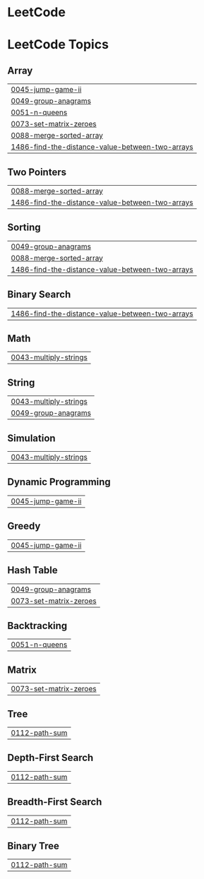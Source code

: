 # LeetCode
<!---LeetCode Topics Start-->
# LeetCode Topics
## Array
|  |
| ------- |
| [0045-jump-game-ii](https://github.com/namhoon-kim97/LeetCode/tree/master/0045-jump-game-ii) |
| [0049-group-anagrams](https://github.com/namhoon-kim97/LeetCode/tree/master/0049-group-anagrams) |
| [0051-n-queens](https://github.com/namhoon-kim97/LeetCode/tree/master/0051-n-queens) |
| [0073-set-matrix-zeroes](https://github.com/namhoon-kim97/LeetCode/tree/master/0073-set-matrix-zeroes) |
| [0088-merge-sorted-array](https://github.com/namhoon-kim97/LeetCode/tree/master/0088-merge-sorted-array) |
| [1486-find-the-distance-value-between-two-arrays](https://github.com/namhoon-kim97/LeetCode/tree/master/1486-find-the-distance-value-between-two-arrays) |
## Two Pointers
|  |
| ------- |
| [0088-merge-sorted-array](https://github.com/namhoon-kim97/LeetCode/tree/master/0088-merge-sorted-array) |
| [1486-find-the-distance-value-between-two-arrays](https://github.com/namhoon-kim97/LeetCode/tree/master/1486-find-the-distance-value-between-two-arrays) |
## Sorting
|  |
| ------- |
| [0049-group-anagrams](https://github.com/namhoon-kim97/LeetCode/tree/master/0049-group-anagrams) |
| [0088-merge-sorted-array](https://github.com/namhoon-kim97/LeetCode/tree/master/0088-merge-sorted-array) |
| [1486-find-the-distance-value-between-two-arrays](https://github.com/namhoon-kim97/LeetCode/tree/master/1486-find-the-distance-value-between-two-arrays) |
## Binary Search
|  |
| ------- |
| [1486-find-the-distance-value-between-two-arrays](https://github.com/namhoon-kim97/LeetCode/tree/master/1486-find-the-distance-value-between-two-arrays) |
## Math
|  |
| ------- |
| [0043-multiply-strings](https://github.com/namhoon-kim97/LeetCode/tree/master/0043-multiply-strings) |
## String
|  |
| ------- |
| [0043-multiply-strings](https://github.com/namhoon-kim97/LeetCode/tree/master/0043-multiply-strings) |
| [0049-group-anagrams](https://github.com/namhoon-kim97/LeetCode/tree/master/0049-group-anagrams) |
## Simulation
|  |
| ------- |
| [0043-multiply-strings](https://github.com/namhoon-kim97/LeetCode/tree/master/0043-multiply-strings) |
## Dynamic Programming
|  |
| ------- |
| [0045-jump-game-ii](https://github.com/namhoon-kim97/LeetCode/tree/master/0045-jump-game-ii) |
## Greedy
|  |
| ------- |
| [0045-jump-game-ii](https://github.com/namhoon-kim97/LeetCode/tree/master/0045-jump-game-ii) |
## Hash Table
|  |
| ------- |
| [0049-group-anagrams](https://github.com/namhoon-kim97/LeetCode/tree/master/0049-group-anagrams) |
| [0073-set-matrix-zeroes](https://github.com/namhoon-kim97/LeetCode/tree/master/0073-set-matrix-zeroes) |
## Backtracking
|  |
| ------- |
| [0051-n-queens](https://github.com/namhoon-kim97/LeetCode/tree/master/0051-n-queens) |
## Matrix
|  |
| ------- |
| [0073-set-matrix-zeroes](https://github.com/namhoon-kim97/LeetCode/tree/master/0073-set-matrix-zeroes) |
## Tree
|  |
| ------- |
| [0112-path-sum](https://github.com/namhoon-kim97/LeetCode/tree/master/0112-path-sum) |
## Depth-First Search
|  |
| ------- |
| [0112-path-sum](https://github.com/namhoon-kim97/LeetCode/tree/master/0112-path-sum) |
## Breadth-First Search
|  |
| ------- |
| [0112-path-sum](https://github.com/namhoon-kim97/LeetCode/tree/master/0112-path-sum) |
## Binary Tree
|  |
| ------- |
| [0112-path-sum](https://github.com/namhoon-kim97/LeetCode/tree/master/0112-path-sum) |
<!---LeetCode Topics End-->